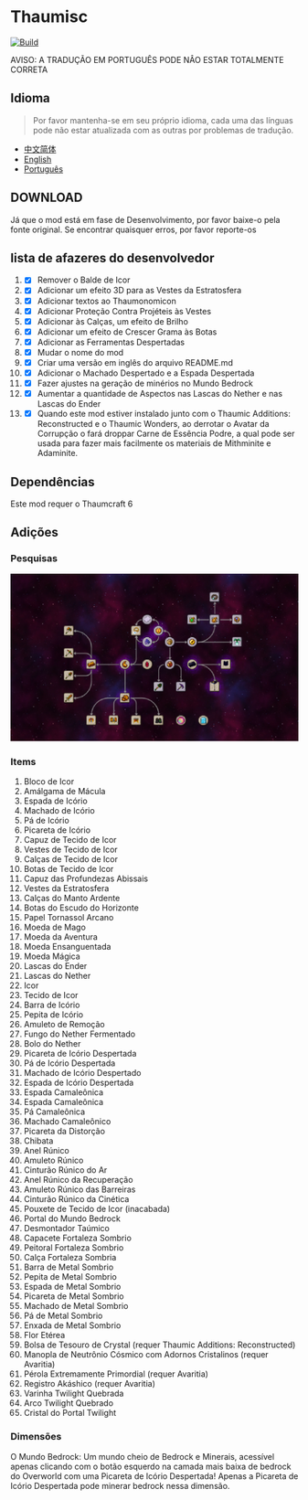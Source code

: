 # Thaumisc

 [![Build](https://github.com/KELETU66666/keletupack/actions/workflows/main.yml/badge.svg?branch=backport)](https://github.com/KELETU66666/keletupack/actions/workflows/main.yml)

AVISO: A TRADUÇÃO EM PORTUGUÊS PODE NÂO ESTAR TOTALMENTE CORRETA

## Idioma
> Por favor mantenha-se em seu próprio idioma, cada uma das línguas pode não estar atualizada com as outras por problemas de tradução.


- [中文简体](./README.md)
- [English](./doc/en_us/README.md)
- [Português](./doc/pt_br/README.md)

## DOWNLOAD

Já que o mod está em fase de Desenvolvimento, por favor baixe-o pela fonte original. Se encontrar quaisquer erros, por favor reporte-os

## lista de afazeres do desenvolvedor

1. - [x] Remover o Balde de Icor
2. - [x] Adicionar um efeito 3D para as Vestes da Estratosfera
3. - [x] Adicionar textos ao Thaumonomicon
4. - [x] Adicionar Proteção Contra Projéteis às Vestes
5. - [x] Adicionar às Calças, um efeito de Brilho
6. - [x] Adicionar um efeito de Crescer Grama às Botas
7. - [x] Adicionar as Ferramentas Despertadas
8. - [x] Mudar o nome do mod
9. - [x] Criar uma versão em inglês do arquivo README.md
10. - [x] Adicionar o Machado Despertado e a Espada Despertada
11. - [x] Fazer ajustes na geração de minérios no Mundo Bedrock
12. - [x] Aumentar a quantidade de Aspectos nas Lascas do Nether e nas Lascas do Ender
13. - [x] Quando este mod estiver instalado junto com o Thaumic Additions: Reconstructed e o Thaumic Wonders, ao derrotar o Avatar da Corrupção o fará droppar Carne de Essência Podre, a qual pode ser usada para fazer mais facilmente os materiais de Mithminite e Adaminite.

## Dependências

Este mod requer o Thaumcraft 6

## Adições

### Pesquisas

![Research](./image/Pesquisas.png)

### Items

01. Bloco de Icor
02. Amálgama de Mácula
03. Espada de Icório
04. Machado de Icório
05. Pá de Icório
06. Picareta de Icório
07. Capuz de Tecido de Icor
08. Vestes de Tecido de Icor
09. Calças de Tecido de Icor
10. Botas de Tecido de Icor
11. Capuz das Profundezas Abissais
12. Vestes da Estratosfera
13. Calças do Manto Ardente
14. Botas do Escudo do Horizonte
15. Papel Tornassol Arcano
16. Moeda de Mago
17. Moeda da Aventura
18. Moeda Ensanguentada
19. Moeda Mágica
20. Lascas do Ender
21. Lascas do Nether
22. Icor
23. Tecido de Icor
24. Barra de Icório
25. Pepita de Icório
26. Amuleto de Remoção
27. Fungo do Nether Fermentado
28. Bolo do Nether
29. Picareta de Icório Despertada
30. Pá de Icório Despertada
31. Machado de Icório Despertado
32. Espada de Icório Despertada
33. Espada Camaleônica
34. Espada Camaleônica
35. Pá Camaleônica
36. Machado Camaleônico
37. Picareta da Distorção
38. Chibata
39. Anel Rúnico
40. Amuleto Rúnico
41. Cinturão Rúnico do Ar
42. Anel Rúnico da Recuperação
43. Amuleto Rúnico das Barreiras
44. Cinturão Rúnico da Cinética
45. Pouxete de Tecido de Icor (inacabada)
46. Portal do Mundo Bedrock
47. Desmontador Taúmico
48. Capacete Fortaleza Sombrio
49. Peitoral Fortaleza Sombrio
50. Calça Fortaleza Sombria
51. Barra de Metal Sombrio
52. Pepita de Metal Sombrio
53. Espada de Metal Sombrio
54. Picareta de Metal Sombrio
55. Machado de Metal Sombrio
56. Pá de Metal Sombrio
57. Enxada de Metal Sombrio
58. Flor Etérea
59. Bolsa de Tesouro de Crystal (requer Thaumic Additions: Reconstructed)
60. Manopla de Neutrônio Cósmico com Adornos Cristalinos (requer Avaritia)
61. Pérola Extremamente Primordial (requer Avaritia)
62. Registro Akáshico (requer Avaritia)
63. Varinha Twilight Quebrada
64. Arco Twilight Quebrado
65. Cristal do Portal Twilight

### Dimensões

O Mundo Bedrock: Um mundo cheio de Bedrock e Minerais, acessível apenas clicando com o botão esquerdo na camada mais baixa de bedrock do Overworld com uma Picareta de Icório Despertada! Apenas a Picareta de Icório Despertada pode minerar bedrock nessa dimensão.
